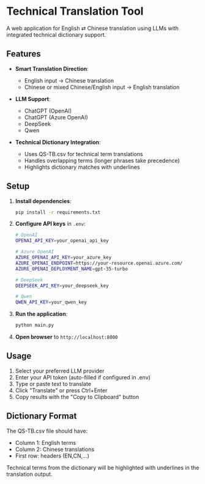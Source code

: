 # Technical Translation Tool

A web application for English ⇄ Chinese translation using LLMs with integrated technical dictionary support.

## Features

- **Smart Translation Direction**:
  - English input → Chinese translation
  - Chinese or mixed Chinese/English input → English translation

- **LLM Support**:
  - ChatGPT (OpenAI)
  - ChatGPT (Azure OpenAI)
  - DeepSeek
  - Qwen

- **Technical Dictionary Integration**:
  - Uses QS-TB.csv for technical term translations
  - Handles overlapping terms (longer phrases take precedence)
  - Highlights dictionary matches with underlines

## Setup

1. **Install dependencies**:
   ```bash
   pip install -r requirements.txt
   ```

2. **Configure API keys** in `.env`:
   ```bash
   # OpenAI
   OPENAI_API_KEY=your_openai_api_key
   
   # Azure OpenAI
   AZURE_OPENAI_API_KEY=your_azure_key
   AZURE_OPENAI_ENDPOINT=https://your-resource.openai.azure.com/
   AZURE_OPENAI_DEPLOYMENT_NAME=gpt-35-turbo
   
   # DeepSeek
   DEEPSEEK_API_KEY=your_deepseek_key
   
   # Qwen
   QWEN_API_KEY=your_qwen_key
   ```

3. **Run the application**:
   ```bash
   python main.py
   ```

4. **Open browser** to `http://localhost:8000`

## Usage

1. Select your preferred LLM provider
2. Enter your API token (auto-filled if configured in .env)
3. Type or paste text to translate
4. Click "Translate" or press Ctrl+Enter
5. Copy results with the "Copy to Clipboard" button

## Dictionary Format

The QS-TB.csv file should have:
- Column 1: English terms
- Column 2: Chinese translations
- First row: headers (EN,CN,...)

Technical terms from the dictionary will be highlighted with underlines in the translation output.